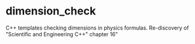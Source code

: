 # dimension_check
C++ templates checking dimensions in physics formulas. Re-discovery of "Scientific and Engineering C++" chapter 16"
